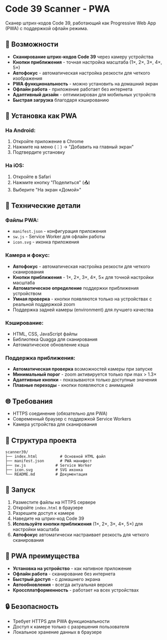 # Code 39 Scanner - PWA

Сканер штрих-кодов Code 39, работающий как Progressive Web App (PWA) с поддержкой офлайн режима.

## 🚀 Возможности

- **Сканирование штрих-кодов Code 39** через камеру устройства
- **Кнопки приближения** - точная настройка масштаба (1×, 2×, 3×, 4×, 5×)
- **Автофокус** - автоматическая настройка резкости для четкого изображения
- **PWA функциональность** - можно установить на домашний экран
- **Офлайн работа** - приложение работает без интернета
- **Адаптивный дизайн** - оптимизирован для мобильных устройств
- **Быстрая загрузка** благодаря кэшированию

## 📱 Установка как PWA

### На Android:

1. Откройте приложение в Chrome
2. Нажмите на меню (⋮) → "Добавить на главный экран"
3. Подтвердите установку

### На iOS:

1. Откройте в Safari
2. Нажмите кнопку "Поделиться" (📤)
3. Выберите "На экран «Домой»"

## 🔧 Технические детали

### Файлы PWA:

- `manifest.json` - конфигурация приложения
- `sw.js` - Service Worker для офлайн работы
- `icon.svg` - иконка приложения

### Камера и фокус:

- **Автофокус** - автоматическая настройка резкости для четкого сканирования
- **Кнопки приближения** - 1×, 2×, 3×, 4×, 5× для точной настройки масштаба
- **Автоматическое определение** поддержки приближения устройством
- **Умная проверка** - кнопки появляются только на устройствах с реальной поддержкой zoom
- Поддержка задней камеры (environment) для лучшего качества

### Кэширование:

- HTML, CSS, JavaScript файлы
- Библиотека Quagga для сканирования
- Автоматическое обновление кэша

### Поддержка приближения:

- **Автоматическая проверка** возможностей камеры при запуске
- **Минимальный порог** - zoom активируется только при max > 1.3×
- **Адаптивные кнопки** - показываются только доступные значения
- **Плавные переходы** - кнопки появляются с анимацией

## 🌐 Требования

- HTTPS соединение (обязательно для PWA)
- Современный браузер с поддержкой Service Workers
- Камера устройства для сканирования

## 📁 Структура проекта

```
scanner39/
├── index.html          # Основной HTML файл
├── manifest.json       # PWA манифест
├── sw.js             # Service Worker
├── icon.svg          # SVG иконка
└── README.md         # Документация
```

## 🚀 Запуск

1. Разместите файлы на HTTPS сервере
2. Откройте `index.html` в браузере
3. Разрешите доступ к камере
4. Наведите на штрих-код Code 39
5. **Используйте кнопки приближения** (1×, 2×, 3×, 4×, 5×) для настройки масштаба
6. **Автофокус** автоматически настраивает резкость для четкого сканирования

## 📱 PWA преимущества

- **Установка на устройство** - как нативное приложение
- **Офлайн работа** - сканирование без интернета
- **Быстрый доступ** - с домашнего экрана
- **Автообновления** - всегда актуальная версия
- **Кроссплатформенность** - работает на всех устройствах

## 🔒 Безопасность

- Требует HTTPS для PWA функциональности
- Доступ к камере только с разрешения пользователя
- Локальное хранение данных в браузере
